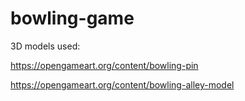 # bowling-game

3D models used:

https://opengameart.org/content/bowling-pin

https://opengameart.org/content/bowling-alley-model
